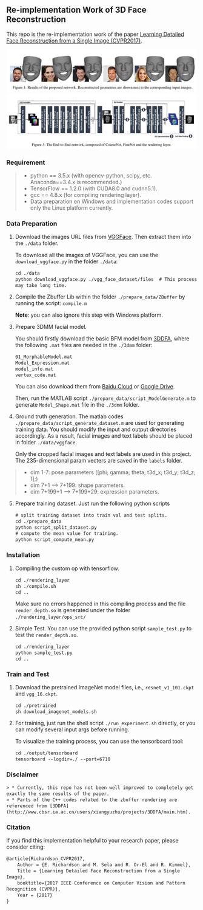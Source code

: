 

## Re-implementation Work of 3D Face Reconstruction

This repo is the re-implementation work of the paper [Learning Detailed Face Reconstruction from a Single Image (CVPR2017)](http://openaccess.thecvf.com/content_cvpr_2017/papers/Richardson_Learning_Detailed_Face_CVPR_2017_paper.pdf).

![results](./paper_info/result_im.png)
![framework](./paper_info/framework.png)

### Requirement

> * python == 3.5.x (with opencv-python, scipy, etc. Anaconda==3.4.x is recommended.)
> * TensorFlow == 1.2.0 (with CUDA8.0 and cudnn5.1).
> * gcc == 4.8.x (for compiling rendering layer).
> * Data preparation on Windows and implementation codes support only the Linux platform currently.


### Data Preparation

1. Download the images URL files from [VGGFace](http://www.robots.ox.ac.uk/~vgg/data/vgg_face/). Then extract them into the `./data` folder.      

    To download all the images of VGGFace, you can use the `download_vggface.py` in the folder `./data`:
	```shell
	cd ./data
	python download_vggface.py ./vgg_face_dataset/files  # This process may take long time.
	```

2. Compile the Zbuffer Lib within the folder `./prepare_data/ZBuffer` by running the script: `compile.m`

    **Note**: you can also ignore this step with Windows platform.

3. Prepare 3DMM facial model.    

    You should firstly download the basic BFM model from [3DDFA](http://www.cbsr.ia.ac.cn/users/xiangyuzhu/projects/3DDFA/main.htm), where the following `.mat` files are needed in the `./3dmm` folder:    
	```shell
	01_MorphableModel.mat
	Model_Expression.mat
	model_info.mat
	vertex_code.mat
	```

    You can also download them from [Baidu Cloud](https://pan.baidu.com/s/1S_mJMFUxc_9FSw4eMGdVKw) or [Google Drive](https://drive.google.com/drive/folders/1b0m7W9SwwZyHqk4XnzEFjdvvsvJbL_TO?usp=sharing).    

    Then, run the MATLAB script `./prepare_data/script_ModelGenerate.m` to generate `Model_Shape.mat` file in the `./3dmm` folder.

4. Ground truth generation. The matlab codes `./prepare_data/script_generate_dataset.m` are used for generating training data. You should modify the input and output directories accordingly. As a result, facial images and text labels should be placed in folder `./data/vggface`.    

    Only the cropped facial images and text labels are used in this project. The 235-dimensional param vecters are saved in the `labels` folder.    
> * dim 1-7: pose parameters ([phi; gamma; theta; t3d_x; t3d_y; t3d_z; f];)    
> * dim 7+1 --> 7+199: shape parameters.    
> * dim 7+199+1 --> 7+199+29: expression parameters.    

5. Prepare training dataset. Just run the following python scripts

	```shell
	# split training dataset into train val and test splits.
	cd ./prepare_data
	python script_split_dataset.py
	# compute the mean value for training.
	python script_compute_mean.py

	```

### Installation

1. Compiling the custom op with tensorflow.    
	```shell
	cd ./rendering_layer
	sh ./compile.sh
	cd ..

	```
    Make sure no errors happened in this compiling process and the file `render_depth.so` is generated under the folder `./rendering_layer/ops_src/`

2. Simple Test. You can use the provided python script `sample_test.py` to test the `render_depth.so`.   
	```shell
	cd ./rendering_layer
	python sample_test.py
	cd ..
	```

### Train and Test

1. Download the pretrained ImageNet model files, i.e., `resnet_v1_101.ckpt` and `vgg_16.ckpt`.

	```shell
	cd ./pretrained
	sh download_imagenet_models.sh
	```

2. For training, just run the shell script `./run_experiment.sh` directly, or you can modify several input args before running.

    To visualize the training process, you can use the tensorboard tool:  
	
	```shell
	cd ./output/tensorboard
	tensorboard --logdir=./ --port=6710
	```

### Disclaimer

    > * Currently, this repo has not been well improved to completely get exactly the same results of the paper.
    > * Parts of the C++ codes related to the zbuffer rendering are referenced from [3DDFA](http://www.cbsr.ia.ac.cn/users/xiangyuzhu/projects/3DDFA/main.htm).
    

### Citation
If you find this implementation helpful to your research paper, please consider citing:

	@article{Richardson_CVPR2017,
	    Author = {E. Richardson and M. Sela and R. Or-El and R. Kimmel},
	    Title = {Learning Detailed Face Reconstruction from a Single Image},
	    booktitle={2017 IEEE Conference on Computer Vision and Pattern Recognition (CVPR)},
	    Year = {2017}
	}
